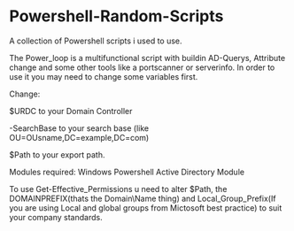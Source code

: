 # Powershell-Random-Scripts
A collection of Powershell scripts i used to use.

The Power_loop is a multifunctional script with buildin AD-Querys, Attribute change and some other tools like a portscanner or serverinfo.
In order to use it you may need to change some variables first.

Change:

$URDC to your Domain Controller

-SearchBase to your search base (like OU=OUsname,DC=example,DC=com)

$Path to your export path.

Modules required:
Windows Powershell Active Directory Module


To use Get-Effective_Permissions u need to alter $Path, the DOMAINPREFIX(thats the Domain\Name thing) and Local_Group_Prefix(If you are using Local and global groups from Mictosoft best practice) to suit your company standards.
